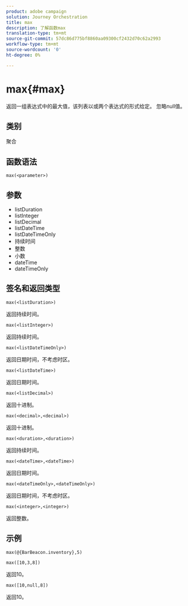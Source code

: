```yaml
---
product: adobe campaign
solution: Journey Orchestration
title: max
description: 了解函数max
translation-type: tm+mt
source-git-commit: 57dc86d775bf8860aa09300cf2432d70c62a2993
workflow-type: tm+mt
source-wordcount: '0'
ht-degree: 0%

---
```


# max{#max}

返回一组表达式中的最大值，该列表以或两个表达式的形式给定。 忽略null值。

## 类别

聚合

## 函数语法

`max(<parameter>)`

## 参数

* listDuration
* listInteger
* listDecimal
* listDateTime
* listDateTimeOnly
* 持续时间
* 整数
* 小数
* dateTime
* dateTimeOnly

## 签名和返回类型

`max(<listDuration>)`

返回持续时间。

`max(<listInteger>)`

返回持续时间。

`max(<listDateTimeOnly>)`

返回日期时间，不考虑时区。

`max(<listDateTime>)`

返回日期时间。

`max(<listDecimal>)`

返回十进制。

`max(<decimal>,<decimal>)`

返回十进制。

`max(<duration>,<duration>)`

返回持续时间。

`max(<dateTime>,<dateTime>)`

返回日期时间。

`max(<dateTimeOnly>,<dateTimeOnly>)`

返回日期时间，不考虑时区。

`max(<integer>,<integer>)`

返回整数。

## 示例

`max(@{BarBeacon.inventory},5)`

`max([10,3,8])`

返回10。

`max([10,null,8])`

返回10。
